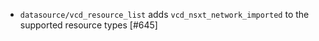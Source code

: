 * `datasource/vcd_resource_list` adds `vcd_nsxt_network_imported` to the supported resource types [#645]
